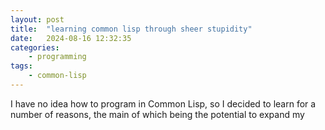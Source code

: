 ```yaml
---
layout: post
title:	"learning common lisp through sheer stupidity"
date:	2024-08-16 12:32:35
categories:
    - programming
tags:
    - common-lisp
---
```


I have no idea how to program in Common Lisp, so I decided to learn for a number of reasons, the main of which being the potential to expand my 
